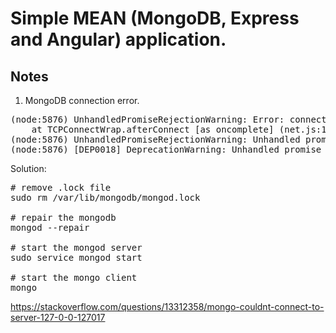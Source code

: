 # Simple MEAN (MongoDB, Express and Angular) application.

## Notes
1. MongoDB connection error.
   
<pre>
(node:5876) UnhandledPromiseRejectionWarning: Error: connect ECONNREFUSED 127.0.0.1:27017
    at TCPConnectWrap.afterConnect [as oncomplete] (net.js:1126:14)
(node:5876) UnhandledPromiseRejectionWarning: Unhandled promise rejection. This error originated either by throwing inside of an async function without a catch block, or by rejecting a promise which was not handled with .catch(). (rejection id: 1)
(node:5876) [DEP0018] DeprecationWarning: Unhandled promise rejections are deprecated. In the future, promise rejections that are not handled will terminate the Node.js process with a non-zero exit code.
</pre>
Solution:
<pre>
# remove .lock file
sudo rm /var/lib/mongodb/mongod.lock 

# repair the mongodb
mongod --repair

# start the mongod server
sudo service mongod start 

# start the mongo client
mongo
</pre>
https://stackoverflow.com/questions/13312358/mongo-couldnt-connect-to-server-127-0-0-127017